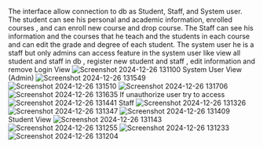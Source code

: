The interface allow connection to db as Student, Staff, and System user.
The student can see his personal and academic information, enrolled courses , and can enroll new course and drop course.
The Staff can see his information and the courses that he teach and the students in each course and can edit the grade and degree of each student.
The system user he is a staff but only admins can access feature in the system user like view all student and staff in db , register new student and staff , edit information and remove 
Login View
![Screenshot 2024-12-26 131100](https://github.com/user-attachments/assets/d4034eb6-3101-473e-ac91-83a10e5ee004)
System User View (Admin)
![Screenshot 2024-12-26 131549](https://github.com/user-attachments/assets/cd96b89d-1743-4ca5-b949-9163eea74aea)
![Screenshot 2024-12-26 131510](https://github.com/user-attachments/assets/55c6a7e2-fdc8-4402-be1e-645326bfa3cf)
![Screenshot 2024-12-26 131706](https://github.com/user-attachments/assets/f206326d-1e49-4e64-895d-25014aeebfe1)
![Screenshot 2024-12-26 131635](https://github.com/user-attachments/assets/f7495c12-9283-4a78-b9db-964d01ab8014)
If unauthorize user try to access 
![Screenshot 2024-12-26 131441](https://github.com/user-attachments/assets/d727eefd-1041-48c7-a331-73b75c157b16)
Staff
![Screenshot 2024-12-26 131326](https://github.com/user-attachments/assets/7e269d66-50ed-484e-b91f-241bcbb1b327)
![Screenshot 2024-12-26 131347](https://github.com/user-attachments/assets/59fed29e-f231-45b8-89e7-d5ae95c8e68a)
![Screenshot 2024-12-26 131409](https://github.com/user-attachments/assets/8590137c-b3ef-4e09-b044-00703301ea0d)
Student View
![Screenshot 2024-12-26 131143](https://github.com/user-attachments/assets/9753ab94-ad07-4c91-8bd3-1ef651f0cd01)
![Screenshot 2024-12-26 131255](https://github.com/user-attachments/assets/f9918129-43f1-4af3-9569-078eb6d99aee)
![Screenshot 2024-12-26 131233](https://github.com/user-attachments/assets/b50db776-87a0-41c0-9734-fd2cb6ced6dc)
![Screenshot 2024-12-26 131204](https://github.com/user-attachments/assets/f3f33cd7-8bc8-434e-800f-6b19ee1de968)


